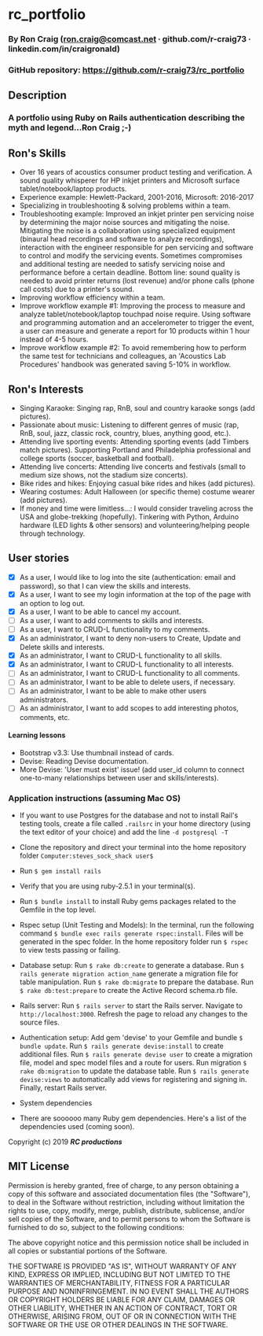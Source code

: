 # rc_portfolio

### By Ron Craig (ron.craig@comcast.net ∙ github.com/r-craig73 ∙ linkedin.com/in/craigronald)

### GitHub repository: https://github.com/r-craig73/rc_portfolio

## Description
### A portfolio using Ruby on Rails authentication describing the myth and legend...Ron Craig ;-)

## Ron's Skills
* Over 16 years of acoustics consumer product testing and verification.  A sound quality whisperer for HP inkjet printers and Microsoft surface tablet/notebook/laptop products.
* Experience example: Hewlett-Packard, 2001-2016, Microsoft: 2016-2017
* Specializing in troubleshooting & solving problems within a team.
* Troubleshooting example: Improved an inkjet printer pen servicing noise by determining the major noise sources and mitigating the noise. Mitigating the noise is a collaboration using specialized equipment (binaural head recordings and software to analyze recordings), interaction with the engineer responsible for pen servicing and software to control and modify the servicing events. Sometimes compromises and additional testing are needed to satisfy servicing noise and performance before a certain deadline. Bottom line: sound quality is needed to avoid printer returns (lost revenue) and/or phone calls (phone call costs) due to a printer's sound.
* Improving workflow efficiency within a team.
* Improve workflow example #1: Improving the process to measure and analyze tablet/notebook/laptop touchpad noise require. Using software and programming automation and an accelerometer to trigger the event, a user can measure and generate a report for 10 products within 1 hour instead of 4-5 hours.
* Improve workflow example #2: To avoid remembering how to perform the same test for technicians and colleagues, an 'Acoustics Lab Procedures' handbook was generated saving 5-10% in workflow.

## Ron's Interests
* Singing Karaoke: Singing rap, RnB, soul and country karaoke songs (add pictures).
* Passionate about music: Listening to different genres of music (rap, RnB, soul, jazz, classic rock, country, blues, anything good, etc.).
* Attending live sporting events: Attending sporting events (add Timbers match pictures). Supporting Portland and Philadelphia professional and college sports (soccer, basketball and football).
* Attending live concerts: Attending live concerts and festivals (small to medium size shows, not the stadium size concerts).
* Bike rides and hikes: Enjoying casual bike rides and hikes (add pictures).
* Wearing costumes: Adult Halloween (or specific theme) costume wearer (add pictures).
* If money and time were limitless...: I would consider traveling across the USA and globe-trekking (hopefully). Tinkering with Python, Arduino hardware (LED lights & other sensors) and volunteering/helping people through technology.

## User stories
- [x] As a user, I would like to log into the site (authentication: email and password), so that I can view the skills and interests.
- [x] As a user, I want to see my login information at the top of the page with an option to log out.
- [x] As a user, I want to be able to cancel my account.
- [ ] As a user, I want to add comments to skills and interests.
- [ ] As a user, I want to CRUD-L functionality to my comments.
- [x] As an administrator, I want to deny non-users to Create, Update and Delete skills and interests.
- [x] As an administrator, I want to CRUD-L functionality to all skills.
- [x] As an administrator, I want to CRUD-L functionality to all interests.
- [ ] As an administrator, I want to CRUD-L functionality to all comments.
- [ ] As an administrator, I want to be able to delete users, if necessary.
- [ ] As an administrator, I want to be able to make other users administrators.
- [ ] As an administrator, I want to add scopes to add interesting photos, comments, etc.

#### Learning lessons
* Bootstrap v3.3: Use thumbnail instead of cards.
* Devise: Reading Devise documentation.
* More Devise: 'User must exist' issue! (add user_id column to connect one-to-many relationships between user and skills/interests).

### Application instructions (assuming Mac OS)
* If you want to use Postgres for the database and not to install Rail's testing tools, create a file called `.railsrc` in your home directory (using the text editor of your choice) and add the line `-d postgresql -T`

* Clone the repository and direct your terminal into the home repository folder `Computer:steves_sock_shack user$`

* Run `$ gem install rails`

* Verify that you are using ruby-2.5.1 in your terminal(s).

* Run `$ bundle install` to install Ruby gems packages related to the Gemfile in the top level.

* Rspec setup (Unit Testing and Models): In the terminal, run the following command `$ bundle exec rails generate rspec:install`. Files will be generated in the spec folder.  In the home repository folder run `$ rspec` to view tests passing or failing.

* Database setup: Run `$ rake db:create` to generate a database. Run `$ rails generate migration action_name` generate a migration file for table manipulation. Run `$ rake db:migrate` to prepare the database. Run `$ rake db:test:prepare` to create the Active Record schema.rb file.

* Rails server: Run `$ rails server` to start the Rails server.  Navigate to `http://localhost:3000`.  Refresh the page to reload any changes to the source files.

* Authentication setup: Add gem 'devise' to your Gemfile and bundle `$ bundle update`. Run `$ rails generate devise:install` to create additional files. Run `$ rails generate devise user` to create a migration file, model and spec model files and a route for users.  Run migration `$ rake db:migration` to update the database table. Run `$ rails generate devise:views` to automatically add views for registering and signing in. Finally, restart Rails server.

* System dependencies
* There are soooooo many Ruby gem dependencies. Here's a list of the dependencies used (coming soon).

Copyright (c) 2019 **_RC productions_**

MIT License
-----------
Permission is hereby granted, free of charge, to any person obtaining a copy of this software and associated documentation files (the "Software"), to deal in the Software without restriction, including without limitation the rights to use, copy, modify, merge, publish, distribute, sublicense, and/or sell copies of the Software, and to permit persons to whom the Software is furnished to do so, subject to the following conditions:

The above copyright notice and this permission notice shall be included in all copies or substantial portions of the Software.

THE SOFTWARE IS PROVIDED "AS IS", WITHOUT WARRANTY OF ANY KIND, EXPRESS OR IMPLIED, INCLUDING BUT NOT LIMITED TO THE WARRANTIES OF MERCHANTABILITY, FITNESS FOR A PARTICULAR PURPOSE AND NONINFRINGEMENT. IN NO EVENT SHALL THE AUTHORS OR COPYRIGHT HOLDERS BE LIABLE FOR ANY CLAIM, DAMAGES OR OTHER LIABILITY, WHETHER IN AN ACTION OF CONTRACT, TORT OR OTHERWISE, ARISING FROM, OUT OF OR IN CONNECTION WITH THE SOFTWARE OR THE USE OR OTHER DEALINGS IN THE SOFTWARE.
